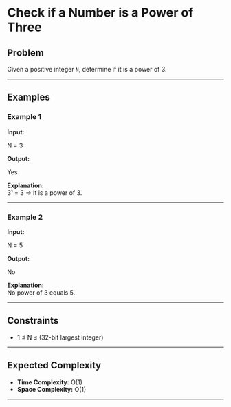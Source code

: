 # Check if a Number is a Power of Three

## Problem
Given a positive integer `N`, determine if it is a power of 3.

---

## Examples

### Example 1
**Input:**

N = 3

**Output:**

Yes

**Explanation:**  
3¹ = 3 → It is a power of 3.

---

### Example 2
**Input:**

N = 5

**Output:**

No

**Explanation:**  
No power of 3 equals 5.

---

## Constraints
- 1 ≤ N ≤ (32-bit largest integer)

---

## Expected Complexity
- **Time Complexity:** O(1)
- **Space Complexity:** O(1)

---
